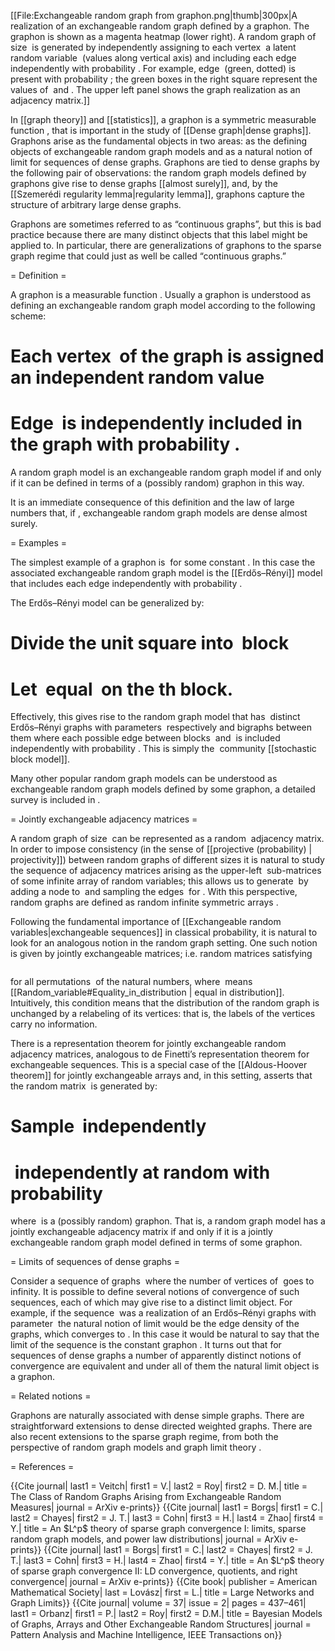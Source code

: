 [[File:Exchangeable random graph from graphon.png|thumb|300px|A realization of an exchangeable random graph defined by a graphon.
	The graphon is shown as a magenta heatmap (lower right). 
 	A random graph of size <math>n</math> is generated by
    independently assigning to each vertex <math>k \in \{1,\dotsc,n\}</math> a latent random variable
    <math>U_{k} \sim \mathrm{U}(0,1)</math> (values along vertical axis) and
    including each edge <math>(k,l)</math> independently with probability <math>W(U_{k},U_{l})</math>.
    For example, edge <math>(3,5)</math> (green, dotted) is present with probability
    <math>W(0.72,0.9)</math>; the green boxes in the right square represent the
    values of <math>(u_{3},u_{5})</math> and <math>(u_{5},u_{3})</math>. The upper left
    panel shows the graph realization as an adjacency matrix.]]

In [[graph theory]] and [[statistics]], a graphon is a symmetric measurable function <math>W:[0,1]^{2}\to[0,1]</math>, that is important in the study of [[Dense graph|dense graphs]]. Graphons arise as the fundamental objects in two areas: as the defining objects of exchangeable random graph models and as a natural notion of limit for sequences of dense graphs. Graphons are tied to dense graphs by the following pair of observations: the random graph models defined by graphons give rise to dense graphs [[almost surely]], and, by the [[Szemerédi regularity lemma|regularity lemma]], graphons capture the structure of arbitrary large dense graphs.

Graphons are sometimes referred to as “continuous graphs”, but this is bad practice because there are many distinct objects that this label might be applied to. In particular, there are generalizations of graphons to the sparse graph regime that could just as well be called “continuous graphs.”

= Definition =

A graphon is a measurable function <math>W:[0,1]^{2}\to[0,1]</math>. Usually a graphon is understood as defining an exchangeable random graph model according to the following scheme:

# Each vertex <math>j</math> of the graph is assigned an independent random value <math>u_{j}\sim U[0,1]</math>
# Edge <math>(i,j)</math> is independently included in the graph with probability <math>W(u_{i},u_{j})</math>.

A random graph model is an exchangeable random graph model if and only if it can be defined in terms of a (possibly random) graphon in this way.

It is an immediate consequence of this definition and the law of large numbers that, if <math>W\neq0</math>, exchangeable random graph models are dense almost surely.<ref name=Orbanz:Roy:2015 /> 

= Examples =

The simplest example of a graphon is <math>W=p</math> for some constant <math>p\in[0,1]</math>. In this case the associated exchangeable random graph model is the [[Erdős–Rényi]] model that includes each edge independently with probability <math>p</math>.

The Erdős–Rényi model can be generalized by:

# Divide the unit square into <math>K\times K</math> block
# Let <math>W</math> equal <math>p_{lm}</math> on the <math>l,m</math>th block.

Effectively, this gives rise to the random graph model that has <math>K</math> distinct Erdős–Rényi graphs with parameters <math>p_{ll}</math> respectively and bigraphs between them where each possible edge between blocks <math>l,l</math> and <math>m,m</math> is included independently with probability <math>p_{lm}</math>. This is simply the <math>K</math> community [[stochastic block model]].

Many other popular random graph models can be understood as exchangeable random graph models defined by some graphon, a detailed survey is included in <ref name=Orbanz:Roy:2015 />.

= Jointly exchangeable adjacency matrices =

A random graph of size <math>n</math> can be represented as a random <math>n\times n</math> adjacency matrix. In order to impose consistency (in the sense of [[projective (probability) | projectivity]]) between random graphs of different sizes it is natural to study the sequence of adjacency matrices arising as the upper-left <math>n\times n</math> sub-matrices of some infinite array of random variables; this allows us to generate <math>G_{n}</math> by adding a node to <math>G_{n-1}</math> and sampling the edges <math>(j,n)</math> for <math>j<n</math>. With this perspective, random graphs are defined as random infinite symmetric arrays <math>(X_{ij})</math>.

Following the fundamental importance of [[Exchangeable random variables|exchangeable sequences]] in classical probability, it is natural to look for an analogous notion in the random graph setting. One such notion is given by jointly exchangeable matrices; i.e. random matrices satisfying

<div class="center" style="width: auto; margin-left: auto; margin-right: auto;"><math>\begin{align}
(X_{ij}) & \overset{d}{=}(X_{\sigma(i)\sigma(j)})\end{align}</math></div>

for all permutations <math>\sigma</math> of the natural numbers, where <math>\overset{d}{=}</math> means [[Random_variable#Equality_in_distribution | equal in distribution]]. Intuitively, this condition means that the distribution of the random graph is unchanged by a relabeling of its vertices: that is, the labels of the vertices carry no information.

There is a representation theorem for jointly exchangeable random adjacency matrices, analogous to de Finetti’s representation theorem for exchangeable sequences. This is a special case of the [[Aldous-Hoover theorem]] for jointly exchangeable arrays and, in this setting, asserts that the random matrix <math>(X_{ij})</math> is generated by:

# Sample <math>u_{j}\sim U[0,1]</math> independently
# <math>X_{ij}=X_{ji}=1</math> independently at random with probability <math>W(u_{i},u_{j}),</math>

where <math>W:[0,1]^{2}\to[0,1]</math> is a (possibly random) graphon. That is, a random graph model has a jointly exchangeable adjacency matrix if and only if it is a jointly exchangeable random graph model defined in terms of some graphon.

= Limits of sequences of dense graphs =

Consider a sequence of graphs <math>(G_{n})</math> where the number of vertices of <math>G_{n}</math> goes to infinity. It is possible to define several notions of convergence of such sequences, each of which may give rise to a distinct limit object. For example, if the sequence <math>(G_{n})</math> was a realization of an Erdős–Rényi graphs with parameter <math>p</math> the natural notion of limit would be the edge density of the graphs, which converges to <math>p</math>. In this case it would be natural to say that the limit of the sequence is the constant graphon <math>W=p</math>. It turns out that for sequences of dense graphs a number of apparently distinct notions of convergence are equivalent and under all of them the natural limit object is a graphon. <ref name=Lovasz:2013 /> 

= Related notions =

Graphons are naturally associated with dense simple graphs. There are straightforward extensions to dense directed weighted graphs. There are also recent extensions to the sparse graph regime, from both the perspective of random graph models <ref name=Veitch:Roy:2015 /> and graph limit theory <ref name=Borgs:Chayes:Cohn:Zhao:2014:sgc1 /> <ref name=Borgs:Chayes:Cohn:Zhao:2014:sgc2 />.

= References =

<references>
<ref name=Veitch:Roy:2015>{{Cite journal| last1 = Veitch| first1 = V.| last2 = Roy| first2 = D. M.| title = The Class of Random Graphs Arising from Exchangeable Random Measures| journal = ArXiv e-prints}}</ref>
<ref name=Borgs:Chayes:Cohn:Zhao:2014:sgc1>{{Cite journal| last1 = Borgs| first1 = C.| last2 = Chayes| first2 = J. T.| last3 = Cohn| first3 = H.| last4 = Zhao| first4 = Y.| title = An $L^p$ theory of sparse graph convergence I: limits, sparse random graph models, and power law distributions| journal = ArXiv e-prints}}</ref>
<ref name=Borgs:Chayes:Cohn:Zhao:2014:sgc2>{{Cite journal| last1 = Borgs| first1 = C.| last2 = Chayes| first2 = J. T.| last3 = Cohn| first3 = H.| last4 = Zhao| first4 = Y.| title = An $L^p$ theory of sparse graph convergence II: LD convergence, quotients, and right convergence| journal = ArXiv e-prints}}</ref>
<ref name=Lovasz:2013>{{Cite book| publisher = American Mathematical Society| last = Lovász| first = L.| title = Large Networks and Graph Limits}}</ref>
<ref name=Orbanz:Roy:2015>{{Cite journal| volume = 37| issue = 2| pages = 437–461| last1 = Orbanz| first1 = P.| last2 = Roy| first2 = D.M.| title = Bayesian Models of Graphs, Arrays and Other Exchangeable Random Structures| journal = Pattern Analysis and Machine Intelligence, IEEE Transactions on}}</ref>
</references>
